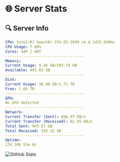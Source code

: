 # 🌐 Server Stats
## 🔍 Server Info
```yaml
CPU: Intel(R) Xeon(R) CPU E5-2699 v4 @ 1455.01MHz
CPU Usage: 7.00%
Cores: 44P | 88T
-----------------------------------
Memory:
Current Usage: 8.46 GB/503.74 GB
Available: 491.83 GB
-----------------------------------
Disk:
Current Usage: 30.60 GB/1.71 TB
Free: 1.60 TB
-----------------------------------
GPU:
No GPU detected
-----------------------------------
Network:
Current Transfer (Sent): 686.97 KB/s
Current Transfer (Received): 81.95 KB/s
Total Sent: 943.57 GB
Total Received: 193.33 GB
-----------------------------------
Uptime:
17d 20h 53m 6s
```
![GitHub Stats](https://img.shields.io/badge/Updated-2025-05-07_14:01:54-blue)